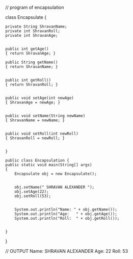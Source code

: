 // program of encapsulation


class Encapsulate {
   
    private String ShravanName;
    private int ShravanRoll;
    private int ShravanAge;
 
   
    public int getAge()
    { return ShravanAge; }
 
    public String getName()
    { return ShravanName; }
 
   
    public int getRoll()
    { return ShravanRoll; }
 
   
    public void setAge(int newAge)
    { ShravanAge = newAge; }
 
   
    public void setName(String newName)
    { ShravanName = newName; }
 
    
    public void setRoll(int newRoll) 
    { ShravanRoll = newRoll; }
    
    
    }
 
    public class Encapsulation {
    public static void main(String[] args)
    {
        Encapsulate obj = new Encapsulate();
 
        
        obj.setName(" SHRAVAN ALEXANDER ");
        obj.setAge(22);
        obj.setRoll(53);
 
       
        System.out.println("Name: " + obj.getName());
        System.out.println("Age:   " + obj.getAge());
        System.out.println("Roll:  " + obj.getRoll());
 
     
    }
}



// OUTPUT 
Name:  SHRAVAN ALEXANDER 
Age:   22
Roll:  53
